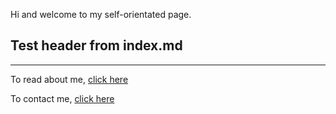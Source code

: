 Hi and welcome to my self-orientated page.


## Test header from index.md
---
To read about me, [click here](docs/about.md)

To contact me, [click here](docs/contact.md)
